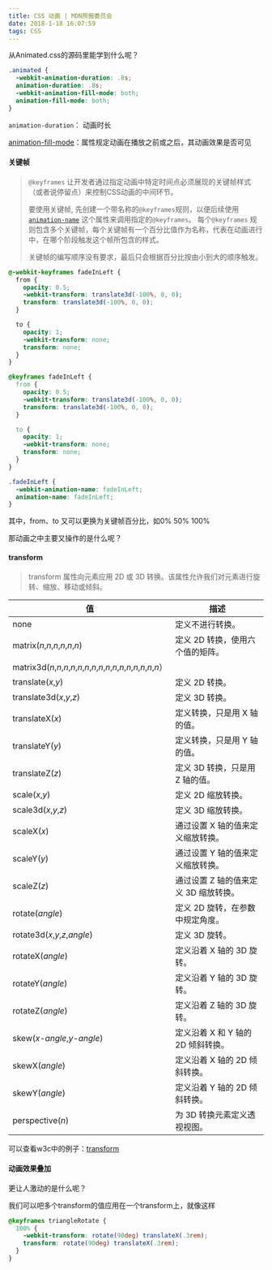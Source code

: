 ```yaml
---
title: CSS 动画 | MDN照搬委员会
date: 2018-1-18 16:07:59
tags: CSS
---
```


从Animated.css的源码里能学到什么呢？

```css
.animated {
  -webkit-animation-duration: .8s;
  animation-duration: .8s;
  -webkit-animation-fill-mode: both;
  animation-fill-mode: both;
}
```

`animation-duration`： 动画时长

[animation-fill-mode](http://www.w3school.com.cn/cssref/pr_animation-fill-mode.asp)：属性规定动画在播放之前或之后，其动画效果是否可见



#### 关键帧

> `@keyframes` 让开发者通过指定动画中特定时间点必须展现的关键帧样式（或者说停留点）来控制CSS动画的中间环节。
>
> 
>
> 要使用关键帧, 先创建一个带名称的`@keyframes`规则，以便后续使用 [`animation-name`](https://developer.mozilla.org/zh-CN/docs/Web/CSS/animation-name) 这个属性来调用指定的`@keyframes`。 每个`@keyframes` 规则包含多个关键帧，每个关键帧有一个百分比值作为名称，代表在动画进行中，在哪个阶段触发这个帧所包含的样式。
>
> 
>
> 关键帧的编写顺序没有要求，最后只会根据百分比按由小到大的顺序触发。



```css
@-webkit-keyframes fadeInLeft {
  from {
    opacity: 0.5;
    -webkit-transform: translate3d(-100%, 0, 0);
    transform: translate3d(-100%, 0, 0);
  }

  to {
    opacity: 1;
    -webkit-transform: none;
    transform: none;
  }
}

@keyframes fadeInLeft {
  from {
    opacity: 0.5;
    -webkit-transform: translate3d(-100%, 0, 0);
    transform: translate3d(-100%, 0, 0);
  }

  to {
    opacity: 1;
    -webkit-transform: none;
    transform: none;
  }
}

.fadeInLeft {
  -webkit-animation-name: fadeInLeft;
  animation-name: fadeInLeft;
}
```

其中，from、to 又可以更换为关键帧百分比，如0% 50% 100%

那动画之中主要又操作的是什么呢？



#### transform

> transform 属性向元素应用 2D 或 3D 转换。该属性允许我们对元素进行旋转、缩放、移动或倾斜。



| 值                                        | 描述                     |
| ---------------------------------------- | ---------------------- |
| none                                     | 定义不进行转换。               |
| matrix(*n*,*n*,*n*,*n*,*n*,*n*)          | 定义 2D 转换，使用六个值的矩阵。     |
| matrix3d(*n*,*n*,*n*,*n*,*n*,*n*,*n*,*n*,*n*,*n*,*n*,*n*,*n*,*n*,*n*,*n*） |                        |
| translate(*x*,*y*)                       | 定义 2D 转换。              |
| translate3d(*x*,*y*,*z*)                 | 定义 3D 转换。              |
| translateX(*x*)                          | 定义转换，只是用 X 轴的值。        |
| translateY(*y*)                          | 定义转换，只是用 Y 轴的值。        |
| translateZ(*z*)                          | 定义 3D 转换，只是用 Z 轴的值。    |
| scale(*x*,*y*)                           | 定义 2D 缩放转换。            |
| scale3d(*x*,*y*,*z*)                     | 定义 3D 缩放转换。            |
| scaleX(*x*)                              | 通过设置 X 轴的值来定义缩放转换。     |
| scaleY(*y*)                              | 通过设置 Y 轴的值来定义缩放转换。     |
| scaleZ(*z*)                              | 通过设置 Z 轴的值来定义 3D 缩放转换。 |
| rotate(*angle*)                          | 定义 2D 旋转，在参数中规定角度。     |
| rotate3d(*x*,*y*,*z*,*angle*)            | 定义 3D 旋转。              |
| rotateX(*angle*)                         | 定义沿着 X 轴的 3D 旋转。       |
| rotateY(*angle*)                         | 定义沿着 Y 轴的 3D 旋转。       |
| rotateZ(*angle*)                         | 定义沿着 Z 轴的 3D 旋转。       |
| skew(*x-angle*,*y-angle*)                | 定义沿着 X 和 Y 轴的 2D 倾斜转换。 |
| skewX(*angle*)                           | 定义沿着 X 轴的 2D 倾斜转换。     |
| skewY(*angle*)                           | 定义沿着 Y 轴的 2D 倾斜转换。     |
| perspective(*n*)                         | 为 3D 转换元素定义透视视图。       |

可以查看w3c中的例子：[transform](http://www.w3school.com.cn/cssref/pr_transform.asp)



#### 动画效果叠加

更让人激动的是什么呢？

我们可以吧多个transform的值应用在一个transform上，就像这样

```css
@keyframes triangleRotate {
  100% {
    -webkit-transform: rotate(90deg) translateX(.3rem); 
    transform: rotate(90deg) translateX(.3rem); 
  }
}
```